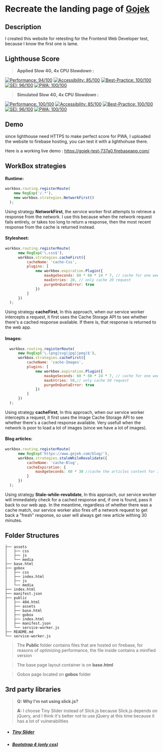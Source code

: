 # Recreate the landing page of [Gojek](https://gojek.com)

## Description
I created this website for retesting for the Frontend Web Developer test, because I know the first one is lame.


## Lighthouse Score

> **Applied Slow 4G, 4x CPU Slowdown :**

[![Performance: 94/100](https://lighthouse-badge.appspot.com/?score=94&category=Performance&compact)](https://gojek.com) [![Accessibility: 85/100](https://lighthouse-badge.appspot.com/?score=85&category=Accessibility&compact)](https://gojek.com) [![Best-Practice: 100/100](https://lighthouse-badge.appspot.com/?score=100&category=Best%20Practice&compact)](https://gojek.com) [![SE): 96/100](https://lighthouse-badge.appspot.com/?score=96&category=SEO&compact)](https://gojek.com) [![PWA: 100/100](https://lighthouse-badge.appspot.com/?score=100&category=PWA&compact)](https://gojek.com)

> **Simulated Slow 4G, 4x CPU Slowdown :**

[![Performance: 100/100](https://lighthouse-badge.appspot.com/?score=100&category=Performance&compact)](https://gojek.com) [![Accessibility: 85/100](https://lighthouse-badge.appspot.com/?score=85&category=Accessibility&compact)](https://gojek.com) [![Best-Practice: 100/100](https://lighthouse-badge.appspot.com/?score=100&category=Best%20Practice&compact)](https://gojek.com) [![SE): 96/100](https://lighthouse-badge.appspot.com/?score=96&category=SEO&compact)](https://gojek.com) [![PWA: 100/100](https://lighthouse-badge.appspot.com/?score=100&category=PWA&compact)](https://gojek.com)


## Demo
since lighthouse need HTTPS to make perfect score for PWA, I uploaded the website to firebase hosting, you can test it with a lighthohuse there.

Here is a working live demo :  https://gojek-test-737a0.firebaseapp.com/

## WorkBox strategies
#### Runtime:
```javascript
workbox.routing.registerRoute(
    new RegExp('/.*'),
    new workbox.strategies.NetworkFirst()
  );
  ```
  Using strategy **NetworkFirst**, the service worker first attempts to retrieve a response from the network. I use this because when the network request fails entirely, or takes too long to return a response, then the most recent response from the cache is returned instead.
 
#### Stylesheet:
```javascript
workbox.routing.registerRoute(
      new RegExp('\.css$'),
      workbox.strategies.cacheFirst({
          cacheName: 'cache-Css',
          plugins: [
              new workbox.expiration.Plugin({
                  maxAgeSeconds: 60 * 60 * 24 * 7, // cache for one week
                  maxEntries: 20, // only cache 20 request
                  purgeOnQuotaError: true
              })
          ]
      })
  );
 ```
 
 Using strategy **cacheFirst**, In this approach, when our service worker intercepts a request, it first uses the Cache Storage API to see whether there's a cached response available. If there is, that response is returned to the web app.

#### Images:
```javascript
  workbox.routing.registerRoute(
      new RegExp('\.(png|svg|jpg|jpeg)$'),
      workbox.strategies.cacheFirst({
          cacheName: 'cache-Images',
          plugins: [
              new workbox.expiration.Plugin({
                  maxAgeSeconds: 60 * 60 * 24 * 7, // cache for one week
                  maxEntries: 50,// only cache 50 request
                  purgeOnQuotaError: true
              })
          ]
      })
  );
  ```
  
 Using strategy **cacheFirst**, In this approach, when our service worker intercepts a request, it first uses the Image Cache Storage API to see whether there's a cached response available. Very usefull when the network is poor to load a lot of images (since we have a lot of images).

#### Blog articles:
```javascript
workbox.routing.registerRoute(
      new RegExp('https://www.gojek.com/blog/'),
      workbox.strategies.staleWhileRevalidate({
          cacheName: 'cache-Blog',
          cacheExpiration: {
              maxAgeSeconds: 60 * 30 //cache the articles content for 30m
          }
      })
  );
  ```
  
 Using strategy **Stale-while-revalidate**, In this approach, our service worker will immediately check for a cached response and, if one is found, pass it back to our web app. In the meantime, regardless of whether there was a cache match, our service worker also fires off a network request to get back a "fresh" response, so user will always get new article withing 30 minutes.
 
  
## Folder Structures

    ├── assets
    │   ├── css
    │   ├── js
    │   └── media
    ├── base.html
    ├── gobox
    │   ├── css
    │   ├── index.html
    │   ├── js
    │   └── media
    ├── index.html
    ├── manifest.json
    ├── public
    │   ├── 404.html
    │   ├── assets
    │   ├── base.html
    │   ├── gobox
    │   ├── index.html
    │   ├── manifest.json
    │   └── service-worker.js
    ├── README.md
    └── service-worker.js

>  The **Public** folder contains files that are hosted on firebase, for reasons of optimizing performance, the file inside contains a minified version

> The base page layout container is on **base.html**

> Gobox page located on **gobox** folder

## 3rd party libraries

> **Q: Why I'm not using slick.js?**
>
> **A:** I choose Tiny Slider instead of Slick.js because Slick.js depends on jQuery, and I think it's better not to use jQuery at this time because it has a lot of vulnerabilities

- ##### [Tiny Slider](https://github.com/ganlanyuan/tiny-slider)
- ##### [Bootstrap 4 (only css)](https://github.com/twbs/bootstrap)
